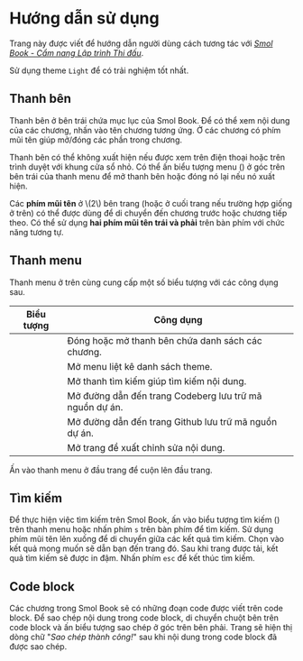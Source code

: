 # Hướng dẫn sử dụng

Trang này được viết để hướng dẫn người dùng cách tương tác với *[Smol Book - Cẩm nang Lập trình Thi đấu](./title-page.md)*.

Sử dụng theme `Light` để có trải nghiệm tốt nhất.

## Thanh bên

Thanh bên ở bên trái chứa mục lục của Smol Book. Để có thể xem nội dung của các chương, nhấn vào tên chương tương ứng. Ở các chương có phím mũi tên giúp mở/đóng các phần trong chương.

Thanh bên có thể không xuất hiện nếu được xem trên điện thoại hoặc trên trình duyệt với khung cửa sổ nhỏ. Có thể ấn biểu tượng menu (<i class="fa fa-bars"></i>) ở góc trên bên trái của thanh menu để mở thanh bên hoặc đóng nó lại nếu nó xuất hiện.

Các **phím mũi tên** ở \\(2\\) bên trang (hoặc ở cuối trang nếu trường hợp giống ở trên) có thể được dùng để di chuyển đến chương trước hoặc chương tiếp theo. Có thể sử dụng **hai phím mũi tên trái và phải** trên bàn phím với chức năng tương tự.

## Thanh menu

Thanh menu ở trên cùng cung cấp một số biểu tượng với các công dụng sau.

| Biểu tượng | Công dụng |
|------|-------------|
| <i class="fa fa-bars"></i> | Đóng hoặc mở thanh bên chứa danh sách các chương. |
| <i class="fa fa-paint-brush"></i> | Mở menu liệt kê danh sách theme. |
| <i class="fa fa-search"></i> | Mở thanh tìm kiếm giúp tìm kiếm nội dung. |
| <i class="fa fa-code-fork"></i> | Mở đường dẫn đến trang Codeberg lưu trữ mã nguồn dự án. |
| <i class="fa fa-github"></i> | Mở đường dẫn đến trang Github lưu trữ mã nguồn dự án. |
| <i class="fa fa-pencil"></i> | Mở trang đề xuất chỉnh sửa nội dung. |

Ấn vào thanh menu ở đầu trang để cuộn lên đầu trang.

## Tìm kiếm

Để thực hiện việc tìm kiếm trên Smol Book, ấn vào biểu tượng tìm kiếm (<i class="fa fa-search"></i>) trên thanh menu hoặc nhấn phím `s` trên bàn phím để tìm kiếm. Sử dụng phím mũi tên lên xuống để di chuyển giữa các kết quả tìm kiếm. Chọn vào kết quả mong muốn sẽ dẫn bạn đến trang đó. Sau khi trang được tải, kết quả tìm kiếm sẽ được in đậm. Nhấn phím `esc` để kết thúc tìm kiếm.

## Code block

Các chương trong Smol Book sẽ có những đoạn code được viết trên code block. Để sao chép nội dung trong code block, di chuyển chuột bên trên code block và ấn biểu tượng sao chép ở góc trên bên phải. Trang sẽ hiện thị dòng chữ "*Sao chép thành công!*" sau khi nội dung trong code block đã được sao chép.